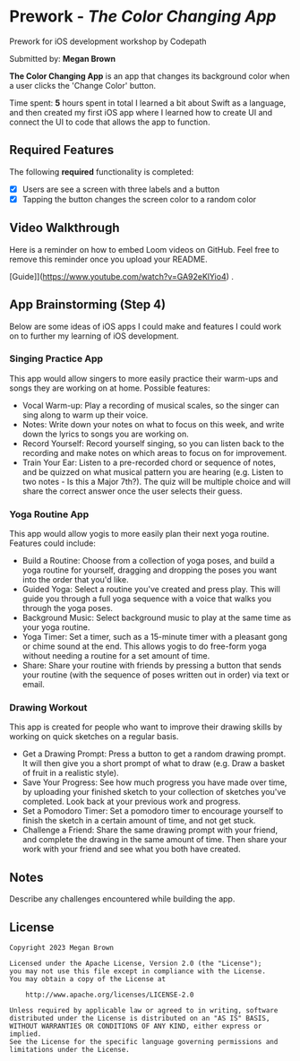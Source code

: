 # Prework - *The Color Changing App*
Prework for iOS development workshop by Codepath

Submitted by: **Megan Brown**

**The Color Changing App** is an app that changes its background color when a user clicks the 'Change Color' button.

Time spent: **5** hours spent in total
I learned a bit about Swift as a language, and then created my first iOS app where I learned how to create UI and connect the UI to code that allows the app to function.

## Required Features

The following **required** functionality is completed:

- [x] Users are see a screen with three labels and a button
- [x] Tapping the button changes the screen color to a random color
 
## Video Walkthrough

Here is a reminder on how to embed Loom videos on GitHub. Feel free to remove this reminder once you upload your README. 

[Guide]](https://www.youtube.com/watch?v=GA92eKlYio4) .

## App Brainstorming (Step 4)
Below are some ideas of iOS apps I could make and features I could work on to further my learning of iOS development.

### Singing Practice App
This app would allow singers to more easily practice their warm-ups and songs they are working on at home. Possible features:
* Vocal Warm-up: Play a recording of musical scales, so the singer can sing along to warm up their voice.
* Notes: Write down your notes on what to focus on this week, and write down the lyrics to songs you are working on.
* Record Yourself: Record yourself singing, so you can listen back to the recording and make notes on which areas to focus on for improvement.
* Train Your Ear: Listen to a pre-recorded chord or sequence of notes, and be quizzed on what musical pattern you are hearing (e.g. Listen to two notes - Is this a Major 7th?). The quiz will be multiple choice and will share the correct answer once the user selects their guess.

### Yoga Routine App
This app would allow yogis to more easily plan their next yoga routine. Features could include:
* Build a Routine: Choose from a collection of yoga poses, and build a yoga routine for yourself, dragging and dropping the poses you want into the order that you'd like.
* Guided Yoga: Select a routine you've created and press play. This will guide you through a full yoga sequence with a voice that walks you through the yoga poses.
* Background Music: Select background music to play at the same time as your yoga routine.
* Yoga Timer: Set a timer, such as a 15-minute timer with a pleasant gong or chime sound at the end. This allows yogis to do free-form yoga without needing a routine for a set amount of time.
* Share: Share your routine with friends by pressing a button that sends your routine (with the sequence of poses written out in order) via text or email.

### Drawing Workout
This app is created for people who want to improve their drawing skills by working on quick sketches on a regular basis.
* Get a Drawing Prompt: Press a button to get a random drawing prompt. It will then give you a short prompt of what to draw (e.g. Draw a basket of fruit in a realistic style).
* Save Your Progress: See how much progress you have made over time, by uploading your finished sketch to your collection of sketches you've completed. Look back at your previous work and progress.
* Set a Pomodoro Timer: Set a pomodoro timer to encourage yourself to finish the sketch in a certain amount of time, and not get stuck.
* Challenge a Friend: Share the same drawing prompt with your friend, and complete the drawing in the same amount of time. Then share your work with your friend and see what you both have created.

## Notes

Describe any challenges encountered while building the app.

## License

    Copyright 2023 Megan Brown

    Licensed under the Apache License, Version 2.0 (the "License");
    you may not use this file except in compliance with the License.
    You may obtain a copy of the License at

        http://www.apache.org/licenses/LICENSE-2.0

    Unless required by applicable law or agreed to in writing, software
    distributed under the License is distributed on an "AS IS" BASIS,
    WITHOUT WARRANTIES OR CONDITIONS OF ANY KIND, either express or implied.
    See the License for the specific language governing permissions and
    limitations under the License.
